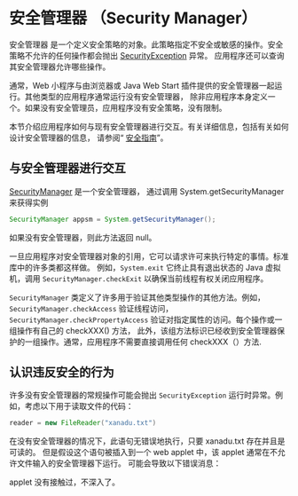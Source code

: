 # 安全管理器 （Security Manager）
安全管理器 是一个定义安全策略的对象。此策略指定不安全或敏感的操作。安全策略不允许的任何操作都会抛出 [SecurityException](https://docs.oracle.com/javase/8/docs/api/java/lang/SecurityException.html) 异常。
应用程序还可以查询其安全管理器允许哪些操作。

通常，Web 小程序与由浏览器或 Java Web Start 插件提供的安全管理器一起运行。其他类型的应用程序通常运行没有安全管理器，
除非应用程序本身定义一个。如果没有安全管理员，应用程序没有安全策略，没有限制。

本节介绍应用程序如何与现有安全管理器进行交互。有关详细信息，包括有关如何设计安全管理器的信息，
请参阅“ [安全指南](https://docs.oracle.com/javase/8/docs/technotes/guides/security/index.html)”。

## 与安全管理器进行交互
[SecurityManager](https://docs.oracle.com/javase/8/docs/api/java/lang/SecurityManager.html) 是一个安全管理器，
通过调用 System.getSecurityManager 来获得实例

```java
SecurityManager appsm = System.getSecurityManager();
```

如果没有安全管理器，则此方法返回 null。

一旦应用程序对安全管理器对象的引用，它可以请求许可来执行特定的事情。标准库中的许多类都这样做。
例如，`System.exit` 它终止具有退出状态的 Java 虚拟机，调用 `SecurityManager.checkExit` 以确保当前线程有权关闭应用程序。

`SecurityManager` 类定义了许多用于验证其他类型操作的其他方法。例如，`SecurityManager.checkAccess` 验证线程访问，
`SecurityManager.checkPropertyAccess` 验证对指定属性的访问。每个操作或一组操作有自己的 checkXXX() 方法，
此外，该组方法标识已经收到安全管理器保护的一组操作。通常，应用程序不需要直接调用任何 checkXXX（）方法.

## 认识违反安全的行为
许多没有安全管理器的常规操作可能会抛出 `SecurityException` 运行时异常。例如，考虑以下用于读取文件的代码：

```java
reader = new FileReader("xanadu.txt")
```

在没有安全管理器的情况下，此语句无错误地执行，只要 xanadu.txt 存在并且是可读的。
但是假设这个语句被插入到一个 web applet 中，该 applet 通常在不允许文件输入的安全管理器下运行。
可能会导致以下错误消息：

applet 没有接触过，不深入了。
